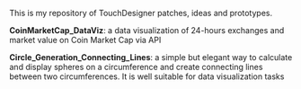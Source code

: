 This is my repository of TouchDesigner patches, ideas and prototypes.

<b>CoinMarketCap_DataViz</b>: a data visualization of 24-hours exchanges and market value on Coin Market Cap via API

<b>Circle_Generation_Connecting_Lines</b>: a simple but elegant way to calculate and display spheres on a circumference and create connecting lines between two circumferences. It is well suitable for data visualization tasks
